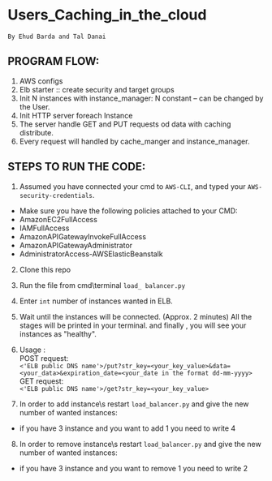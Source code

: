 # Users_Caching_in_the_cloud
    By Ehud Barda and Tal Danai

## PROGRAM FLOW:
1.	AWS configs
2.	Elb starter :: create security and target groups
3.	Init N instances with instance_manager: N constant – can be changed by the User.
4.	Init HTTP server foreach Instance
5.	The server handle GET and PUT requests od data with caching distribute.
6.	Every request will handled by cache_manger and instance_manager.

## STEPS TO RUN THE CODE:
1. Assumed you have connected your cmd to `AWS-CLI`, and typed your `AWS-security-credentials`.
* Make sure you have the following policies attached to your CMD:  
* AmazonEC2FullAccess 
* IAMFullAccess
* AmazonAPIGatewayInvokeFullAccess
* AmazonAPIGatewayAdministrator
* AdministratorAccess-AWSElasticBeanstalk

2. Clone this repo
 
3. Run the file from cmd\terminal `load_ balancer.py`
 
4. Enter ```int``` number of instances wanted in ELB.

5. Wait until the instances will be connected. (Approx. 2 minutes)
All the stages will be printed in your terminal.
and finally , you will  see your instances as "healthy".

6. Usage :\
POST request:\
`<'ELB public DNS name'>/put?str_key=<your_key_value>&data=<your_data>&expiration_date=<your_date in the format dd-mm-yyyy>`\
GET request:\
`<'ELB public DNS name'>/get?str_key=<your_key_value>`

7. In order to add instance\s restart `load_balancer.py` and give the new number of wanted instances:
* if you have 3 instance and you want to add 1 you need to write 4 <br>
8. In order to remove instance\s restart `load_balancer.py` and give the new number of wanted instances:
* if you have 3 instance and you want to remove 1 you need to write 2











